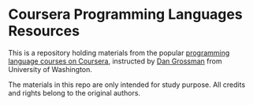 # Coursera Programming Languages Resources	

This is a repository holding materials from the popular [programming language courses on Coursera](https://www.coursera.org/instructor/~873260), instructed by [Dan Grossman](https://homes.cs.washington.edu/~djg/) from University of Washington. 

The materials in this repo are only intended for study purpose. All credits and rights belong to the original authors. 